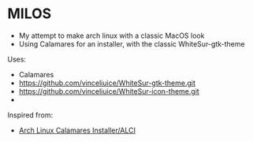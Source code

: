 # MILOS

- My attempt to make arch linux with a classic MacOS look
- Using Calamares for an installer, with the classic WhiteSur-gtk-theme

Uses:
- Calamares
- https://github.com/vinceliuice/WhiteSur-gtk-theme.git
- https://github.com/vinceliuice/WhiteSur-icon-theme.git
- 

Inspired from: 
- [Arch Linux Calamares Installer/ALCI](https://github.com/arch-linux-calamares-installer/alci-iso.git)